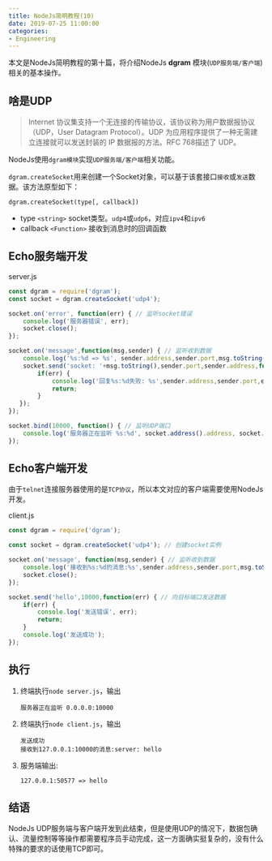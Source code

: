 ```yaml
---
title: NodeJs简明教程(10)
date: 2019-07-25 11:00:00
categories:
- Engineering
---
```


本文是NodeJs简明教程的第十篇，将介绍NodeJs **dgram** 模块(`UDP服务端/客户端`)相关的基本操作。

## 啥是UDP

> Internet 协议集支持一个无连接的传输协议，该协议称为用户数据报协议（UDP，User Datagram Protocol）。UDP 为应用程序提供了一种无需建立连接就可以发送封装的 IP 数据报的方法。RFC 768描述了 UDP。

NodeJs使用`dgram模块`实现`UDP服务端/客户端`相关功能。

`dgram.createSocket`用来创建一个Socket对象，可以基于该套接口`接收`或`发送`数据。该方法原型如下：

`dgram.createSocket(type[, callback])`

+ type `<string>` socket类型。`udp4`或`udp6`，对应`ipv4`和`ipv6`
+ callback `<Function>` 接收到消息时的回调函数

## Echo服务端开发

server.js

```js
const dgram = require('dgram');
const socket = dgram.createSocket('udp4');

socket.on('error', function(err) { // 监听socket错误
    console.log('服务器错误', err);
    socket.close();
});

socket.on('message',function(msg,sender) { // 监听收到数据
    console.log('%s:%d => %s', sender.address,sender.port,msg.toString()); // 打印该数据包详情
    socket.send('socket: '+msg.toString(),sender.port,sender.address,function(err) { // 发送数据给来源地址
        if(err) {
            console.log('回复%s:%d失败: %s',sender.address,sender.port,err.message);
            return;
        }
   });
});

socket.bind(10000, function() { // 监听UDP端口
    console.log('服务器正在监听 %s:%d', socket.address().address, socket.address().port);
});
```

## Echo客户端开发

由于`telnet`连接服务器使用的是`TCP协议`，所以本文对应的客户端需要使用NodeJs开发。

client.js

```js
const dgram = require('dgram');

const socket = dgram.createSocket('udp4'); // 创建socket实例

socket.on('message', function(msg,sender) { // 监听收到数据
    console.log('接收到%s:%d的消息:%s',sender.address,sender.port,msg.toString());
    socket.close();
});

socket.send('hello',10000,function(err) { // 向目标端口发送数据
    if(err) {
        console.log('发送错误', err);
        return;
    }
    console.log('发送成功');
});
```

## 执行

1. 终端执行`node server.js`，输出
   
    ```text
    服务器正在监听 0.0.0.0:10000
    ```
2. 终端执行`node client.js`，输出

    ```text
    发送成功
    接收到127.0.0.1:10000的消息:server: hello
    ```

3. 服务端输出:

    ```text
    127.0.0.1:50577 => hello
    ```

## 结语

NodeJs UDP服务端与客户端开发到此结束，但是使用UDP的情况下，数据包确认、流量控制等等操作都需要程序员手动完成，这一方面确实挺复杂的，没有什么特殊的要求的话使用TCP即可。

